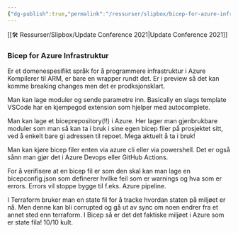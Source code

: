 ```yaml
---
{"dg-publish":true,"permalink":"/ressurser/slipbox/bicep-for-azure-infrastruktur/","dgHomeLink":true,"dgPassFrontmatter":false}
---
```


[[🛠 Ressurser/Slipbox/Update Conference 2021|Update Conference 2021]]
### Bicep for Azure Infrastruktur
Er et domenespesifikt språk for å programmere infrastruktur i Azure
Kompilerer til ARM, er bare en wrapper rundt det. 
Er i preview så det kan komme breaking changes men det er prodksjonsklart. 

Man kan lage moduler og sende parametre inn. Basically en slags template
VSCode har en kjempegod extension som hjelper med autocomplete.

Man kan lage et biceprepository(!!) i Azure. Her lager man gjenbrukbare moduler som man så kan ta i bruk i sine egen bicep filer på prosjektet sitt, ved å enkelt bare gi adressen til repoet. Mega aktuelt å ta i bruk!

Man kan kjøre bicep filer enten via azure cli eller via powershell. Det er også sånn man gjør det i Azure Devops eller GitHub Actions. 

For å verifisere at en bicep fil er som den skal kan man lage en bicepconfig.json som definerer hvilke feil som er warnings og hva som er errors. Errors vil stoppe bygge til f.eks. Azure pipeline.

I Terraform bruker man en state fil for å tracke hvordan staten på miljøet er nå. Men denne kan bli corrupted og gå ut av sync om noen endrer fra et annet sted enn terraform. I Bicep så er det det faktiske miljøet i Azure som er state fila! 10/10 kult.